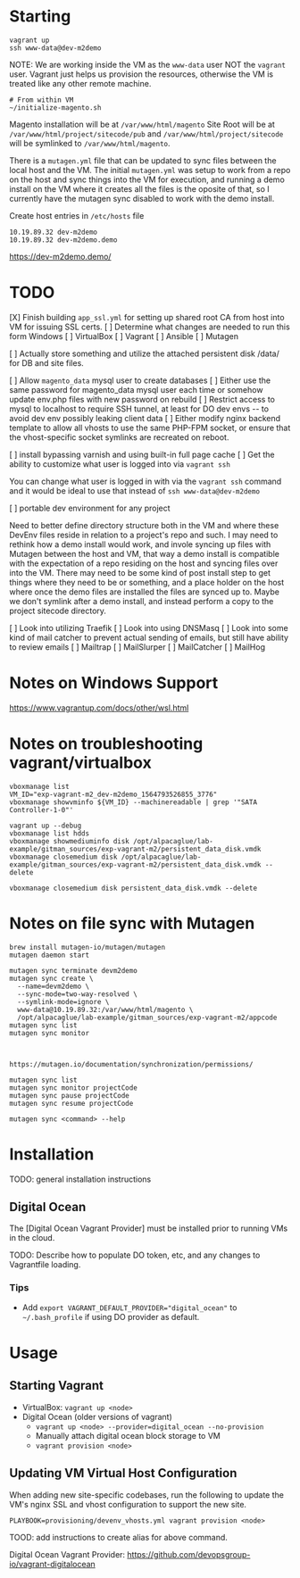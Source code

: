 # Starting

    vagrant up
    ssh www-data@dev-m2demo

NOTE:
We are working inside the VM as the `www-data` user NOT the `vagrant` user. Vagrant just helps us provision the resources, otherwise the VM is treated like any other remote machine.

    # From within VM
    ~/initialize-magento.sh

Magento installation will be at `/var/www/html/magento`
Site Root will be at `/var/www/html/project/sitecode/pub` and `/var/www/html/project/sitecode` will be symlinked to `/var/www/html/magento`.

There is a `mutagen.yml` file that can be updated to sync files between the local host and the VM. The initial `mutagen.yml` was setup to work from a repo on the host and sync things into the VM for execution, and running a demo install on the VM where it creates all the files is the oposite of that, so I currently have the mutagen sync disabled to work with the demo install.

Create host entries in `/etc/hosts` file

    10.19.89.32 dev-m2demo
    10.19.89.32 dev-m2demo.demo

https://dev-m2demo.demo/

# TODO
[X] Finish building `app_ssl.yml` for setting up shared root CA from host into VM for issuing SSL certs.
[ ] Determine what changes are needed to run this form Windows
    [ ] VirtualBox
    [ ] Vagrant
    [ ] Ansible
    [ ] Mutagen

[ ] Actually store something and utilize the attached persistent disk /data/ for DB and site files.

[ ] Allow `magento_data` mysql user to create databases
[ ] Either use the same password for magento_data mysql user each time or somehow update env.php files with new password on rebuild
    [ ] Restrict access to mysql to localhost to require SSH tunnel, at least for DO dev envs -- to avoid dev env possibly leaking client data
[ ] Either modify nginx backend template to allow all vhosts to use the same PHP-FPM socket, or ensure that the vhost-specific socket symlinks are recreated on reboot.

[ ] install bypassing varnish and using built-in full page cache
[ ] Get the ability to customize what user is logged into via `vagrant ssh`

  You can change what user is logged in with via the `vagrant ssh` command and it would be ideal to use that instead of `ssh www-data@dev-m2demo`

[ ] portable dev environment for any project

  Need to better define directory structure both in the VM and where these DevEnv files reside in relation to a project's repo and such. I may need to rethink how a demo install would work, and invole syncing up files with Mutagen between the host and VM, that way a demo install is compatible with the expectation of a repo residing on the host and syncing files over into the VM. There may need to be some kind of post install step to get things where they need to be or something, and a place holder on the host where once the demo files are installed the files are synced up to. Maybe we don't symlink after a demo install, and instead perform a copy to the project sitecode directory.

[ ] Look into utilizing Traefik
[ ] Look into using DNSMasq
[ ] Look into some kind of mail catcher to prevent actual sending of emails, but still have ability to review emails
    [ ] Mailtrap
    [ ] MailSlurper
    [ ] MailCatcher
    [ ] MailHog



# Notes on Windows Support

https://www.vagrantup.com/docs/other/wsl.html

# Notes on troubleshooting vagrant/virtualbox

    vboxmanage list
    VM_ID="exp-vagrant-m2_dev-m2demo_1564793526855_3776"
    vboxmanage showvminfo ${VM_ID} --machinereadable | grep '"SATA Controller-1-0"' 

    vagrant up --debug
    vboxmanage list hdds
    vboxmanage showmediuminfo disk /opt/alpacaglue/lab-example/gitman_sources/exp-vagrant-m2/persistent_data_disk.vmdk
    vboxmanage closemedium disk /opt/alpacaglue/lab-example/gitman_sources/exp-vagrant-m2/persistent_data_disk.vmdk --delete

    vboxmanage closemedium disk persistent_data_disk.vmdk --delete

# Notes on file sync with Mutagen

    brew install mutagen-io/mutagen/mutagen
    mutagen daemon start
    
    mutagen sync terminate devm2demo
    mutagen sync create \
      --name=devm2demo \
      --sync-mode=two-way-resolved \
      --symlink-mode=ignore \
      www-data@10.19.89.32:/var/www/html/magento \
      /opt/alpacaglue/lab-example/gitman_sources/exp-vagrant-m2/appcode
    mutagen sync list
    mutagen sync monitor
    
    
    
    https://mutagen.io/documentation/synchronization/permissions/
    
    mutagen sync list
    mutagen sync monitor projectCode
    mutagen sync pause projectCode
    mutagen sync resume projectCode
    
    mutagen sync <command> --help

# Installation

TODO: general installation instructions

## Digital Ocean

The [Digital Ocean Vagrant Provider] must be installed prior to running VMs in the cloud.

TODO: Describe how to populate DO token, etc, and any changes to Vagrantfile loading.

### Tips

* Add `export VAGRANT_DEFAULT_PROVIDER="digital_ocean"` to `~/.bash_profile` if using DO provider as default.

# Usage

## Starting Vagrant

* VirtualBox: `vagrant up <node>`
* Digital Ocean (older versions of vagrant)
    * `vagrant up <node> --provider=digital_ocean --no-provision`
    * Manually attach digital ocean block storage to VM
    * `vagrant provision <node>`


## Updating VM Virtual Host Configuration

When adding new site-specific codebases, run the following to update the VM's nginx SSL and vhost configuration to support the new site.

```
PLAYBOOK=provisioning/devenv_vhosts.yml vagrant provision <node>
```

TOOD: add instructions to create alias for above command.















Digital Ocean Vagrant Provider: https://github.com/devopsgroup-io/vagrant-digitalocean